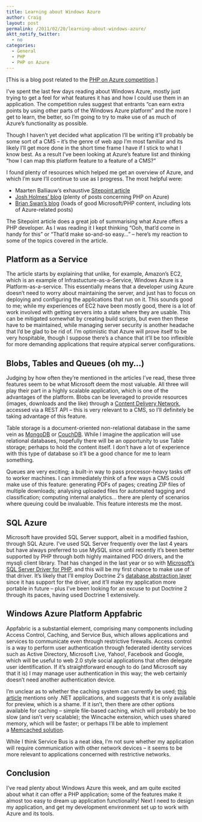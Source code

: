```yaml
---
title: Learning about Windows Azure
author: Craig
layout: post
permalink: /2011/02/20/learning-about-windows-azure/
aktt_notify_twitter:
  - no
categories:
  - General
  - PHP
  - PHP on Azure
---
```

[This is a blog post related to the [PHP on Azure competition][1].]

I&#8217;ve spent the last few days reading about Windows Azure, mostly just trying to get a feel for what features it has and how I could use them in an application. The competition rules suggest that entrants &#8220;can earn extra points by using other parts of the Windows Azure platform&#8221; and the more I get to learn, the better, so I&#8217;m going to try to make use of as much of Azure&#8217;s functionality as possible.

Though I haven&#8217;t yet decided what application I&#8217;ll be writing it&#8217;ll probably be some sort of a CMS &#8211; it&#8217;s the genre of web app I&#8217;m most familiar and its likely I&#8217;ll get more done in the short time frame I have if I stick to what I know best. As a result I&#8217;ve been looking at Azure&#8217;s feature list and thinking &#8220;how I can map this platform feature to a feature of a CMS?&#8221;

I found plenty of resources which helped me get an overview of Azure, and which I&#8217;m sure I&#8217;ll continue to use as I progress. The most helpful were:

*   Maarten Balliauw&#8217;s exhaustive [Sitepoint article][2]
*   [Josh Holmes&#8217; blog][3] (plenty of posts concerning PHP on Azure)
*   [Brian Swan&#8217;s blog][4] (loads of good Microsoft/PHP content, including lots of Azure-related posts)

The Sitepoint article does a great job of summarising what Azure offers a PHP developer. As I was reading it I kept thinking &#8220;Ooh, that&#8217;d come in handy for this&#8221; or &#8220;That&#8217;d make so-and-so easy&#8230;&#8221; &#8211; here&#8217;s my reaction to some of the topics covered in the article.

## Platform as a Service

The article starts by explaining that unlike, for example, Amazon&#8217;s EC2, which is an example of Infrastucture-as-a-Service, Windows Azure is a Platform-as-a-service. This essentially means that a developer using Azure doesn&#8217;t need to worry about maintaining the server, and just has to focus on deploying and configuring the applications that run on it. This sounds good to me; while my experiences of EC2 have been mostly good, there is a lot of work involved with getting servers into a state where they are usable. This can be mitigated somewhat by creating build scripts, but even then these have to be maintained, while managing server security is another headache that I&#8217;d be glad to be rid of. I&#8217;m optimistic that Azure will prove itself to be very hospitable, though I suppose there&#8217;s a chance that it&#8217;ll be too inflexible for more demanding applications that require atypical server configurations.

## Blobs, Tables and Queues (oh my&#8230;)

Judging by how often they&#8217;re mentioned in the articles I&#8217;ve read, these three features seem to be what Microsoft deem the most valuable. All three will play their part in a highly scalable application, which is one of the advantages of the platform. Blobs can be leveraged to provide resources (images, downloads and the like) through a [Content Delivery Network][5], accessed via a REST API &#8211; this is very relevant to a CMS, so I&#8217;ll definitely be taking advantage of this feature.

Table storage is a document-oriented non-relational database in the same vein as [MongoDB][6] or [CouchDB][7]. While I imagine the application will use relational databases, hopefully there will be an opportunity to use Table storage; perhaps to hold the content itself. I don&#8217;t have a lot of experience with this type of database so it&#8217;ll be a good chance for me to learn something.

Queues are very exciting; a built-in way to pass processor-heavy tasks off to worker machines. I can immediately think of a few ways a CMS could make use of this feature: generating PDFs of pages; creating ZIP files of multiple downloads; analysing uploaded files for automated tagging and classification; computing internal analytics&#8230; there are plenty of scenarios where queuing could be invaluable. This feature interests me the most.

## SQL Azure

Microsoft have provided SQL Server support, albeit in a modified fashion, through SQL Azure. I&#8217;ve used SQL Server frequently over the last 4 years but have always preferred to use MySQL since until recently it&#8217;s been better supported by PHP through both highly maintained PDO drivers, and the mysqli client library. That has changed in the last year or so with [Microsoft&#8217;s SQL Server Driver for PHP][8], and this will be my first chance to make use of that driver. It&#8217;s likely that I&#8217;ll employ Doctrine 2&#8242;s [database abstraction layer][9] since it has support for the driver, and it&#8217;ll make my application more portable in future &#8211; plus I&#8217;ve been looking for an excuse to put Doctrine 2 through its paces, having used Doctrine 1 extensively.

## Windows Azure Platform Appfabric

Appfabric is a substantial element, comprising many components including Access Control, Caching, and Service Bus, which allows applications and services to communicate even through restrictive firewalls. Access control is a way to perform user authentication through federated identity services such as Active Directory, Microsoft Live, Yahoo!, Facebook and Google, which will be useful to web 2.0 style social applications that often delegate user identification. If it&#8217;s straightforward enough to do (and Microsoft say that it is) I may manage user authentication in this way; the web certainly doesn&#8217;t need another authentication device.

I&#8217;m unclear as to whether the caching system can currently be used; [this article][10] mentions only .NET applications, and suggests that it is only available for preview, which is a shame. If it isn&#8217;t, then there are other options available for caching &#8211; simple file-based caching, which will probably be too slow (and isn&#8217;t very scalable); the Wincache extension, which uses shared memory, which will be faster; or perhaps I&#8217;ll be able to implement a [Memcached solution][11].

While I think Service Bus is a neat idea, I&#8217;m not sure whether my application will require communication with other network devices &#8211; it seems to be more relevant to applications concerned with restrictive networks.

## Conclusion

I&#8217;ve read plenty about Windows Azure this week, and am quite excited about what it can offer a PHP application; some of the features make it almost too easy to dream up application functionality! Next I need to design my application, and get my development environment set up to work with Azure and its tools.

 [1]: http://www.phpazurecontest.com/
 [2]: http://articles.sitepoint.com/article/windows-azure-php
 [3]: http://www.joshholmes.com/blog/
 [4]: http://blogs.msdn.com/b/brian_swan/
 [5]: http://en.wikipedia.org/wiki/Content_delivery_network
 [6]: http://www.mongodb.org/
 [7]: http://couchdb.apache.org/
 [8]: http://sqlsrvphp.codeplex.com/
 [9]: http://www.doctrine-project.org/projects/dbal
 [10]: http://www.microsoft.com/windowsazure/AppFabric/Overview/default.aspx#top
 [11]: http://archive.msdn.microsoft.com/winazurememcached